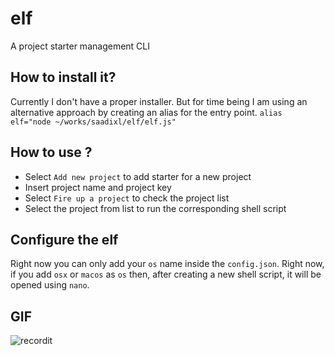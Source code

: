 # elf
A project starter management CLI

## How to install it?
Currently I don't have a proper installer. But for time being I am using an alternative approach by creating an alias for the entry point.
`alias elf="node ~/works/saadixl/elf/elf.js"`

## How to use ?
- Select `Add new project` to add starter for a new project
 - Insert project name and project key
- Select `Fire up a project` to check the project list
 - Select the project from list to run the corresponding shell script

## Configure the elf
Right now you can only add your `os` name inside the `config.json`. Right now, if you add `osx` or `macos` as `os` then, after creating a new shell script, it will be opened using `nano`.

## GIF
![recordit](http://g.recordit.co/lh0Kcep4ni.gif)
